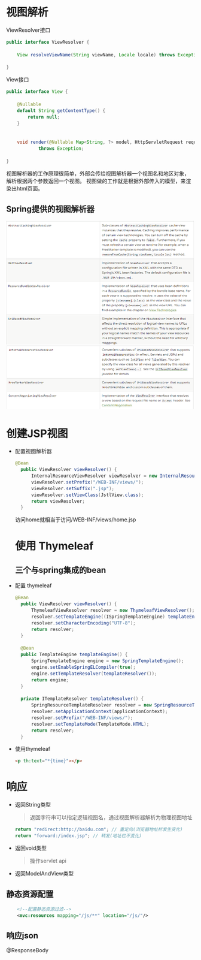 # 视图解析

ViewResolver接口

```java
public interface ViewResolver {

    View resolveViewName(String viewName, Locale locale) throws Exception;

}
```

View接口

```java
public interface View {

    @Nullable
    default String getContentType() {
        return null;
    }


    void render(@Nullable Map<String, ?> model, HttpServletRequest request, HttpServletResponse response)
            throws Exception;

}
```

视图解析器的工作原理很简单，外部会传给视图解析器一个视图名和地区对象， 解析根据两个参数返回一个视图。 视图做的工作就是根据外部传入的模型，来渲染出html页面。

## Spring提供的视图解析器

![批注 2019-06-17 151441](/assets/批注%202019-06-17%20151441.png) ![批注 2019-06-17 151543](/assets/批注%202019-06-17%20151543.png)

# 创建JSP视图

- 配置视图解析器

  ```java
  @Bean
    public ViewResolver viewResolver() {
        InternalResourceViewResolver viewResolver = new InternalResourceViewResolver();
        viewResolver.setPrefix("/WEB-INF/views/");
        viewResolver.setSuffix(".jsp");
        viewResolver.setViewClass(JstlView.class);
        return viewResolver;
    }
  ```

  访问home就相当于访问/WEB-INF/views/home.jsp

  # 使用 Thymeleaf

  ## 三个与spring集成的bean

- 配置 thymeleaf

  ```java
  @Bean
    public ViewResolver viewResolver() {
        ThymeleafViewResolver resolver = new ThymeleafViewResolver();
        resolver.setTemplateEngine((ISpringTemplateEngine) templateEngine());
        resolver.setCharacterEncoding("UTF-8");
        return resolver;
    }

    @Bean
    public TemplateEngine templateEngine() {
        SpringTemplateEngine engine = new SpringTemplateEngine();
        engine.setEnableSpringELCompiler(true);
        engine.setTemplateResolver(templateResolver());
        return engine;
    }

    private ITemplateResolver templateResolver() {
        SpringResourceTemplateResolver resolver = new SpringResourceTemplateResolver();
        resolver.setApplicationContext(applicationContext);
        resolver.setPrefix("/WEB-INF/views/");
        resolver.setTemplateMode(TemplateMode.HTML);
        return resolver;
    }
  ```

- 使用thymeleaf

  ```html
  <p th:text="*{time}"></p>
  ```

# 响应

- 返回String类型

  > 返回字符串可以指定逻辑视图名，通过视图解析器解析为物理视图地址
  ```java
  return "redirect:http://baidu.com"; // 重定向(浏览器地址栏发生变化)
  return "forward:/index.jsp"; // 转发(地址栏不变化)
  ```

- 返回void类型

  > 操作servlet api

- 返回ModelAndView类型

## 静态资源配置

```xml
    <!--配置静态资源过滤-->
    <mvc:resources mapping="/js/**" location="/js/"/>
```

## 响应json

@ResponseBody

